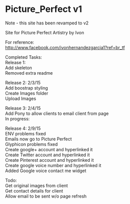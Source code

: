 # Picture_Perfect v1

Note - this site has been revamped to v2

Site for Picture Perfect Artistry by Ivon<br>

For reference:<br>
http://www.facebook.com/ivonhernandezgarcia1?ref=br_tf<br>

Completed Tasks:<br>
Release 1: <br>
Add skeleton<br>
Removed extra readme

Release 2: 2/3/15<br>
Add boostrap styling<br>
Create Images folder<br>
Upload Images<br>

Release 3: 2/4/15<br>
Add Pony to allow clients to email client from page<br> 
In progress:<br>

Release 4: 2/9/15<br>
ENV problems fixed<br>
Emails now go to Picture Perfect<br>
Glyphicon problems fixed<br>
Create google+ account and hyperlinked it<br>
Create Twitter account and hyperlinked it<br>
Create Pinterest account and hyperlinked it<br>
Create google voice number and hyperlinked it<br>
Added Google voice contact me widget<br>

Todo:<br>
Get original images from client<br>
Get contact details for client<br>
Allow email to be sent w/o page refresh<br>

